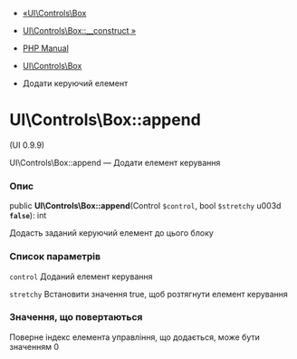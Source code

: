 - [«UI\Controls\Box](class.ui-controls-box.md)
- [UI\Controls\Box::\_\_construct »](ui-controls-box.construct.md)

- [PHP Manual](index.md)
- [UI\Controls\Box](class.ui-controls-box.md)
- Додати керуючий елемент

# UI\Controls\Box::append

(UI 0.9.9)

UI\Controls\Box::append — Додати елемент керування

### Опис

public **UI\Controls\Box::append**(Control `$control`, bool `$stretchy`
u003d **`false`**): int

Додасть заданий керуючий елемент до цього блоку

### Список параметрів

`control`
Доданий елемент керування

`stretchy`
Встановити значення true, щоб розтягнути елемент керування

### Значення, що повертаються

Поверне індекс елемента управління, що додається, може бути значенням
0
